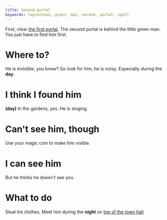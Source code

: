 ```yaml
---
title: Second portal
keywords: leprechaun, green, man, second, portal, spell
---
```


First, clear [the first portal](../013-first-portal/index.md).
The second portal is behind the little green man. You just have to find him first.

# Where to?
He is invisible, you know? Go look for him, he is noisy. Especially during the **day**.

# I think I found him
**(day)** In the gardens, yes. He is singing.

# Can't see him, though
Use your magic coin to make him visible.

# I can see him
But he thinks he doesn't see you.

# What to do
Steal his clothes. Meet him during the **night** on [top of the town hall](010-top-town-hall.md).
